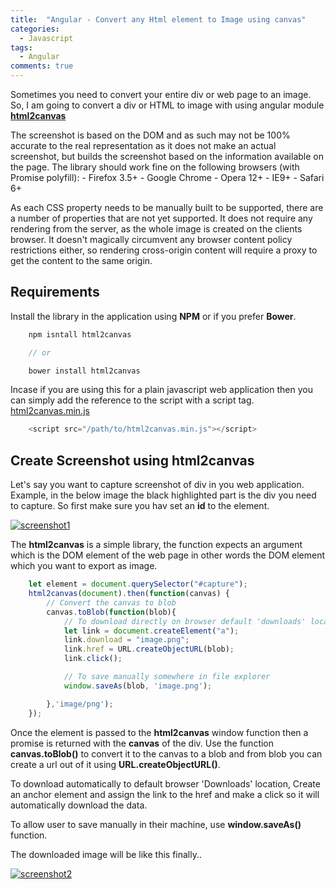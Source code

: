 ```yaml
---
title:  "Angular - Convert any Html element to Image using canvas"
categories: 
  - Javascript
tags:
  - Angular
comments: true
---
```


Sometimes you need to convert your entire div or web page to an image. So, I am going to convert a div or HTML to image with using angular module [**html2canvas** ](https://html2canvas.hertzen.com/)

 The screenshot is based on the DOM and as such may not be 100% accurate to the real representation as it does not make an actual screenshot, but builds the screenshot based on the information available on the page. The library should work fine on the following browsers (with Promise polyfill):
    -   Firefox 3.5+
    -   Google Chrome
    -   Opera 12+
    -   IE9+
    -   Safari 6+

As each CSS property needs to be manually built to be supported, there are a number of properties that are not yet supported. It does not require any rendering from the server, as the whole image is created on the clients browser. It doesn't magically circumvent any browser content policy restrictions either, so rendering cross-origin content will require a proxy to get the content to the same origin.

## Requirements

Install the library in the application using **NPM** or if you prefer **Bower**.

```javascript
    npm isntall html2canvas

    // or

    bower install html2canvas
```
Incase if you are using this for a plain javascript web application then you can simply add the reference to the script with a script tag. [html2canvas.min.js](https://html2canvas.hertzen.com/)

```javascript
    <script src="/path/to/html2canvas.min.js"></script>
```

## Create Screenshot using html2canvas

Let's say you want to capture screenshot of div in you web application. Example, in the below image the black highlighted part is the div you need to capture. So first make sure you hav set an **id** to the element. 

[![screenshot1](https://prasanthj.com/assets/uploads/html2canvas-1.png)](https://prasanthj.com/assets/uploads/html2canvas-1.png)

The **html2canvas** is a simple library, the function expects an argument which is the DOM element of the web page in other words the DOM element which you want to export as image. 

```javascript
    let element = document.querySelector("#capture");
    html2canvas(document).then(function(canvas) {
        // Convert the canvas to blob
        canvas.toBlob(function(blob){
            // To download directly on browser default 'downloads' location
            let link = document.createElement("a");
            link.download = "image.png";
            link.href = URL.createObjectURL(blob);
            link.click();

            // To save manually somewhere in file explorer
            window.saveAs(blob, 'image.png');

        },'image/png');
    });
```

Once the element is passed to the **html2canvas** window function then a promise is returned with the **canvas** of the div. Use the function **canvas.toBlob()** to convert it to the canvas to a blob and from blob you can create a url out of it using **URL.createObjectURL()**. 

To download automatically to default browser 'Downloads' location, Create an anchor element and assign the link to the href and make a click so it will automatically download the data.

To allow user to save manually in their machine, use **window.saveAs()** function.

The downloaded image will be like this finally..

[![screenshot2](https://prasanthj.com/assets/uploads/html2canvas-2.png)](https://prasanthj.com/assets/uploads/html2canvas-2.png)